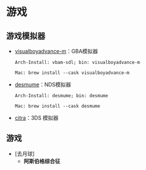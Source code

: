# 游戏

## 游戏模拟器

- [visualboyadvance-m](https://github.com/visualboyadvance-m/visualboyadvance-m)：GBA模拟器

  `Arch-Install: vbam-sdl; bin: visualboyadvance-m`

  `Mac: brew install --cask visualboyadvance-m`

- [desmume](https://github.com/TASEmulators/desmume)：NDS模拟器

  `Arch-Install: desmume; bin: desmume`

  `Mac: brew install --cask desmume`

- [citra](https://github.com/citra-emu/citra)：3DS 模拟器

  



## 游戏

- [去月球]
  - **阿斯伯格综合征**

